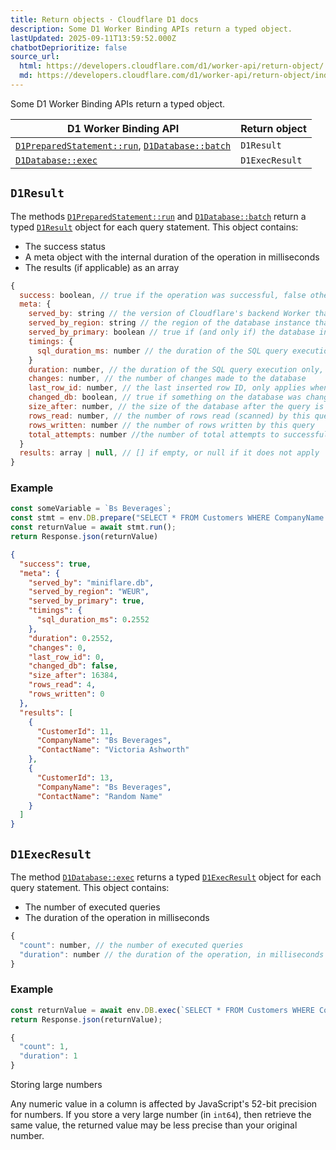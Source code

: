```yaml
---
title: Return objects · Cloudflare D1 docs
description: Some D1 Worker Binding APIs return a typed object.
lastUpdated: 2025-09-11T13:59:52.000Z
chatbotDeprioritize: false
source_url:
  html: https://developers.cloudflare.com/d1/worker-api/return-object/
  md: https://developers.cloudflare.com/d1/worker-api/return-object/index.md
---
```


Some D1 Worker Binding APIs return a typed object.

| D1 Worker Binding API | Return object |
| - | - |
| [`D1PreparedStatement::run`](https://developers.cloudflare.com/d1/worker-api/prepared-statements/#run), [`D1Database::batch`](https://developers.cloudflare.com/d1/worker-api/d1-database/#batch) | `D1Result` |
| [`D1Database::exec`](https://developers.cloudflare.com/d1/worker-api/d1-database/#exec) | `D1ExecResult` |

## `D1Result`

The methods [`D1PreparedStatement::run`](https://developers.cloudflare.com/d1/worker-api/prepared-statements/#run) and [`D1Database::batch`](https://developers.cloudflare.com/d1/worker-api/d1-database/#batch) return a typed [`D1Result`](#d1result) object for each query statement. This object contains:

* The success status
* A meta object with the internal duration of the operation in milliseconds
* The results (if applicable) as an array

```js
{
  success: boolean, // true if the operation was successful, false otherwise
  meta: {
    served_by: string // the version of Cloudflare's backend Worker that returned the result
    served_by_region: string // the region of the database instance that executed the query
    served_by_primary: boolean // true if (and only if) the database instance that executed the query was the primary
    timings: {
      sql_duration_ms: number // the duration of the SQL query execution by the database instance (not including any network time)
    }
    duration: number, // the duration of the SQL query execution only, in milliseconds
    changes: number, // the number of changes made to the database
    last_row_id: number, // the last inserted row ID, only applies when the table is defined without the `WITHOUT ROWID` option
    changed_db: boolean, // true if something on the database was changed
    size_after: number, // the size of the database after the query is successfully applied
    rows_read: number, // the number of rows read (scanned) by this query
    rows_written: number // the number of rows written by this query
    total_attempts: number //the number of total attempts to successfully execute the query, including retries
  }
  results: array | null, // [] if empty, or null if it does not apply
}
```

### Example

```js
const someVariable = `Bs Beverages`;
const stmt = env.DB.prepare("SELECT * FROM Customers WHERE CompanyName = ?").bind(someVariable);
const returnValue = await stmt.run();
return Response.json(returnValue)
```

```json
{
  "success": true,
  "meta": {
    "served_by": "miniflare.db",
    "served_by_region": "WEUR",
    "served_by_primary": true,
    "timings": {
      "sql_duration_ms": 0.2552
    },
    "duration": 0.2552,
    "changes": 0,
    "last_row_id": 0,
    "changed_db": false,
    "size_after": 16384,
    "rows_read": 4,
    "rows_written": 0
  },
  "results": [
    {
      "CustomerId": 11,
      "CompanyName": "Bs Beverages",
      "ContactName": "Victoria Ashworth"
    },
    {
      "CustomerId": 13,
      "CompanyName": "Bs Beverages",
      "ContactName": "Random Name"
    }
  ]
}
```

## `D1ExecResult`

The method [`D1Database::exec`](https://developers.cloudflare.com/d1/worker-api/d1-database/#exec) returns a typed [`D1ExecResult`](#d1execresult) object for each query statement. This object contains:

* The number of executed queries
* The duration of the operation in milliseconds

```js
{
  "count": number, // the number of executed queries
  "duration": number // the duration of the operation, in milliseconds
}
```

### Example

```js
const returnValue = await env.DB.exec(`SELECT * FROM Customers WHERE CompanyName = "Bs Beverages"`);
return Response.json(returnValue);
```

```js
{
  "count": 1,
  "duration": 1
}
```

Storing large numbers

Any numeric value in a column is affected by JavaScript's 52-bit precision for numbers. If you store a very large number (in `int64`), then retrieve the same value, the returned value may be less precise than your original number.
